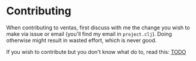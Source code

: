 # Contributing

When contributing to ventas, first discuss with me the change you wish to make via issue or email (you'll find my email in `project.clj`). Doing otherwise might result in wasted effort, which is never good.

If you wish to contribute but you don't know what do to, read this: [TODO](./TODO.md)